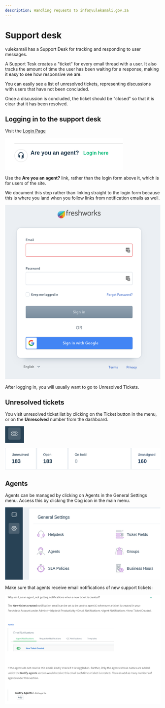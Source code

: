 ```yaml
---
description: Handling requests to info@vulekamali.gov.za
---
```


# Support desk

vulekamali has a Support Desk for tracking and responding to user messages.

A Support Tesk creates a "ticket" for every email thread with a user. It also tracks the amount of time the user has been waiting for a response, making it easy to see how responsive we are.

You can easily see a list of unresolved tickets, representing discussions with users that have not been concluded.

Once a discussion is concluded, the ticket should be "closed" so that it is clear that it has been resolved.

## Logging in to the support desk

Visit the [Login Page](https://vulekamali.freshdesk.com/support/login)

![Use the Support Agent login, not the User login above it.](../.gitbook/assets/screenshot_2020-04-21_10-09-47.png)

Use the **Are you an agent?** link, rather than the login form above it, which is for users of the site.

We document this step rather than linking straight to the login form because this is where you land when you follow links from notification emails as well.

![Support Agent login form](../.gitbook/assets/screenshot_2020-04-21_10-17-02.png)

After logging in, you will usually want to go to Unresolved Tickets.

## Unresolved tickets

You visit unresolved ticket list by clicking on the Ticket button in the menu, or on the **Unresolved** number from the dashboard.

![Ticket button takes you to the Unresolved Tickets list](../.gitbook/assets/screenshot_2020-04-21_10-30-43.png)

![Ticket counts on the dashboard](../.gitbook/assets/screenshot_2020-04-21_10-28-29.png)

## Agents

Agents can be managed by clicking on Agents in the General Settings menu. Access this by clicking the Cog icon in the main menu.

![](../.gitbook/assets/screenshot_2020-04-21_10-35-15.png)

Make sure that agents receive email notifications of new support tickets:

![](../.gitbook/assets/screenshot_2020-06-09_17-37-17.png)

